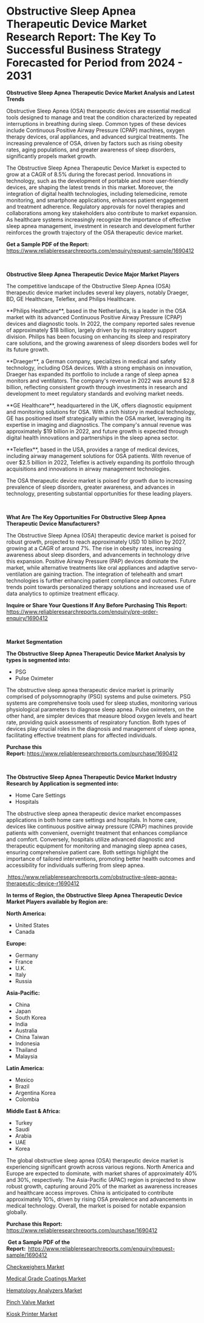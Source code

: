 <p><h1>Obstructive Sleep Apnea Therapeutic Device Market Research Report: The Key To Successful Business Strategy Forecasted for Period from 2024 - 2031</h1></p><p><strong>Obstructive Sleep Apnea Therapeutic Device Market Analysis and Latest Trends</strong></p>
<p><p>Obstructive Sleep Apnea (OSA) therapeutic devices are essential medical tools designed to manage and treat the condition characterized by repeated interruptions in breathing during sleep. Common types of these devices include Continuous Positive Airway Pressure (CPAP) machines, oxygen therapy devices, oral appliances, and advanced surgical treatments. The increasing prevalence of OSA, driven by factors such as rising obesity rates, aging populations, and greater awareness of sleep disorders, significantly propels market growth.</p><p>The Obstructive Sleep Apnea Therapeutic Device Market is expected to grow at a CAGR of 8.5% during the forecast period. Innovations in technology, such as the development of portable and more user-friendly devices, are shaping the latest trends in this market. Moreover, the integration of digital health technologies, including telemedicine, remote monitoring, and smartphone applications, enhances patient engagement and treatment adherence. Regulatory approvals for novel therapies and collaborations among key stakeholders also contribute to market expansion. As healthcare systems increasingly recognize the importance of effective sleep apnea management, investment in research and development further reinforces the growth trajectory of the OSA therapeutic device market.</p></p>
<p><strong>Get a Sample PDF of the Report:&nbsp;</strong> <a href="https://www.reliableresearchreports.com/enquiry/request-sample/1690412?utm_campaign=1621&utm_medium=2&utm_source=Github&utm_content=ia&utm_term=19102024&utm_id=obstructive-sleep-apnea-therapeutic-device">https://www.reliableresearchreports.com/enquiry/request-sample/1690412</a></p>
<p>&nbsp;</p>
<p><strong>Obstructive Sleep Apnea Therapeutic Device Major Market Players</strong></p>
<p><p>The competitive landscape of the Obstructive Sleep Apnea (OSA) therapeutic device market includes several key players, notably Draeger, BD, GE Healthcare, Teleflex, and Philips Healthcare. </p><p>**Philips Healthcare**, based in the Netherlands, is a leader in the OSA market with its advanced Continuous Positive Airway Pressure (CPAP) devices and diagnostic tools. In 2022, the company reported sales revenue of approximately $18 billion, largely driven by its respiratory support division. Philips has been focusing on enhancing its sleep and respiratory care solutions, and the growing awareness of sleep disorders bodes well for its future growth.</p><p>**Draeger**, a German company, specializes in medical and safety technology, including OSA devices. With a strong emphasis on innovation, Draeger has expanded its portfolio to include a range of sleep apnea monitors and ventilators. The company's revenue in 2022 was around $2.8 billion, reflecting consistent growth through investments in research and development to meet regulatory standards and evolving market needs.</p><p>**GE Healthcare**, headquartered in the UK, offers diagnostic equipment and monitoring solutions for OSA. With a rich history in medical technology, GE has positioned itself strategically within the OSA market, leveraging its expertise in imaging and diagnostics. The company's annual revenue was approximately $19 billion in 2022, and future growth is expected through digital health innovations and partnerships in the sleep apnea sector.</p><p>**Teleflex**, based in the USA, provides a range of medical devices, including airway management solutions for OSA patients. With revenue of over $2.5 billion in 2022, Teleflex is actively expanding its portfolio through acquisitions and innovations in airway management technologies.</p><p>The OSA therapeutic device market is poised for growth due to increasing prevalence of sleep disorders, greater awareness, and advances in technology, presenting substantial opportunities for these leading players.</p></p>
<p>&nbsp;</p>
<p><strong>What Are The Key Opportunities For Obstructive Sleep Apnea Therapeutic Device Manufacturers?</strong></p>
<p><p>The Obstructive Sleep Apnea (OSA) therapeutic device market is poised for robust growth, projected to reach approximately USD 10 billion by 2027, growing at a CAGR of around 7%. The rise in obesity rates, increasing awareness about sleep disorders, and advancements in technology drive this expansion. Positive Airway Pressure (PAP) devices dominate the market, while alternative treatments like oral appliances and adaptive servo-ventilation are gaining traction. The integration of telehealth and smart technologies is further enhancing patient compliance and outcomes. Future trends point towards personalized therapy solutions and increased use of data analytics to optimize treatment efficacy.</p></p>
<p><strong>Inquire or Share Your Questions If Any Before Purchasing This Report:</strong> <a href="https://www.reliableresearchreports.com/enquiry/pre-order-enquiry/1690412?utm_campaign=1621&utm_medium=2&utm_source=Github&utm_content=ia&utm_term=19102024&utm_id=obstructive-sleep-apnea-therapeutic-device">https://www.reliableresearchreports.com/enquiry/pre-order-enquiry/1690412</a></p>
<p>&nbsp;</p>
<p><strong>Market Segmentation</strong></p>
<p><strong>The Obstructive Sleep Apnea Therapeutic Device Market Analysis by types is segmented into:</strong></p>
<p><ul><li>PSG</li><li>Pulse Oximeter</li></ul></p>
<p><p>The obstructive sleep apnea therapeutic device market is primarily comprised of polysomnography (PSG) systems and pulse oximeters. PSG systems are comprehensive tools used for sleep studies, monitoring various physiological parameters to diagnose sleep apnea. Pulse oximeters, on the other hand, are simpler devices that measure blood oxygen levels and heart rate, providing quick assessments of respiratory function. Both types of devices play crucial roles in the diagnosis and management of sleep apnea, facilitating effective treatment plans for affected individuals.</p></p>
<p><strong>Purchase this Report:&nbsp;</strong><a href="https://www.reliableresearchreports.com/purchase/1690412?utm_campaign=1621&utm_medium=2&utm_source=Github&utm_content=ia&utm_term=19102024&utm_id=obstructive-sleep-apnea-therapeutic-device">https://www.reliableresearchreports.com/purchase/1690412</a></p>
<p>&nbsp;</p>
<p><strong>The Obstructive Sleep Apnea Therapeutic Device Market Industry Research by Application is segmented into:</strong></p>
<p><ul><li>Home Care Settings</li><li>Hospitals</li></ul></p>
<p><p>The obstructive sleep apnea therapeutic device market encompasses applications in both home care settings and hospitals. In home care, devices like continuous positive airway pressure (CPAP) machines provide patients with convenient, overnight treatment that enhances compliance and comfort. Conversely, hospitals utilize advanced diagnostic and therapeutic equipment for monitoring and managing sleep apnea cases, ensuring comprehensive patient care. Both settings highlight the importance of tailored interventions, promoting better health outcomes and accessibility for individuals suffering from sleep apnea.</p></p>
<p><a href="https://www.reliableresearchreports.com/obstructive-sleep-apnea-therapeutic-device-r1690412?utm_campaign=1621&utm_medium=2&utm_source=Github&utm_content=ia&utm_term=19102024&utm_id=obstructive-sleep-apnea-therapeutic-device">&nbsp;https://www.reliableresearchreports.com/obstructive-sleep-apnea-therapeutic-device-r1690412</a></p>
<p><strong>In terms of Region, the Obstructive Sleep Apnea Therapeutic Device Market Players available by Region are:</strong></p>
<p>
    <p> <strong> North America: </strong>
        <ul>
            <li>United States</li>
            <li>Canada</li>
        </ul>
        </p> 
    <p> <strong> Europe: </strong>
        <ul>
            <li>Germany</li>
            <li>France</li>
            <li>U.K.</li>
            <li>Italy</li>
            <li>Russia</li>
        </ul>
        </p> 
    <p> <strong> Asia-Pacific: </strong>
        <ul>
            <li>China</li>
            <li>Japan</li>
            <li>South Korea</li>
            <li>India</li>
            <li>Australia</li>
            <li>China Taiwan</li>
            <li>Indonesia</li>
            <li>Thailand</li>
            <li>Malaysia</li>
        </ul>
        </p> 
    <p> <strong> Latin America: </strong>
        <ul>
            <li>Mexico</li>
            <li>Brazil</li>
            <li>Argentina Korea</li>
            <li>Colombia</li>
        </ul>
        </p> 
    <p> <strong> Middle East & Africa: </strong>
        <ul>
            <li>Turkey</li>
            <li>Saudi</li>
            <li>Arabia</li>
            <li>UAE</li>
            <li>Korea</li>
        </ul>
    </p>
    </p>
<p><p>The global obstructive sleep apnea (OSA) therapeutic device market is experiencing significant growth across various regions. North America and Europe are expected to dominate, with market shares of approximately 40% and 30%, respectively. The Asia-Pacific (APAC) region is projected to show robust growth, capturing around 20% of the market as awareness increases and healthcare access improves. China is anticipated to contribute approximately 10%, driven by rising OSA prevalence and advancements in medical technology. Overall, the market is poised for notable expansion globally.</p></p>
<p><strong>Purchase this Report: </strong><a href="https://www.reliableresearchreports.com/purchase/1690412?utm_campaign=1621&utm_medium=2&utm_source=Github&utm_content=ia&utm_term=19102024&utm_id=obstructive-sleep-apnea-therapeutic-device">https://www.reliableresearchreports.com/purchase/1690412</a></p>
<p>&nbsp;<strong>Get a Sample PDF of the Report:&nbsp;&nbsp;</strong><a href="https://www.reliableresearchreports.com/enquiry/request-sample/1690412?utm_campaign=1621&utm_medium=2&utm_source=Github&utm_content=ia&utm_term=19102024&utm_id=obstructive-sleep-apnea-therapeutic-device">https://www.reliableresearchreports.com/enquiry/request-sample/1690412</a></p>
<p><strong></strong></p>
<p><p><a href="https://www.linkedin.com/pulse/checkweighers-market-evolution-regional-adaptations-innovation-e7bcf?utm_campaign=1621&utm_medium=2&utm_source=Github&utm_content=ia&utm_term=19102024&utm_id=obstructive-sleep-apnea-therapeutic-device">Checkweighers Market</a></p><p><a href="https://github.com/MariaWashington76/Market-Research-Report-List-1/blob/main/medical-grade-coatings-market.md?utm_campaign=1621&utm_medium=2&utm_source=Github&utm_content=ia&utm_term=19102024&utm_id=obstructive-sleep-apnea-therapeutic-device">Medical Grade Coatings Market</a></p><p><a href="https://www.linkedin.com/pulse/unlocking-growth-potential-strategic-analysis-hematology-analyzers-zho7e?utm_campaign=1621&utm_medium=2&utm_source=Github&utm_content=ia&utm_term=19102024&utm_id=obstructive-sleep-apnea-therapeutic-device">Hematology Analyzers Market</a></p><p><a href="https://www.linkedin.com/pulse/analyzing-pinch-valve-market-dynamics-growth-drivers-forecasted-eaunf?utm_campaign=1621&utm_medium=2&utm_source=Github&utm_content=ia&utm_term=19102024&utm_id=obstructive-sleep-apnea-therapeutic-device">Pinch Valve Market</a></p><p><a href="https://www.linkedin.com/pulse/kiosk-printer-market-research-report-forecast-growth-prospects-lr3qe?utm_campaign=1621&utm_medium=2&utm_source=Github&utm_content=ia&utm_term=19102024&utm_id=obstructive-sleep-apnea-therapeutic-device">Kiosk Printer Market</a></p></p>